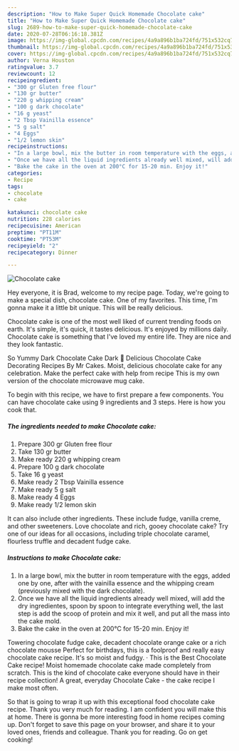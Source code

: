 ```yaml
---
description: "How to Make Super Quick Homemade Chocolate cake"
title: "How to Make Super Quick Homemade Chocolate cake"
slug: 2689-how-to-make-super-quick-homemade-chocolate-cake
date: 2020-07-28T06:16:18.381Z
image: https://img-global.cpcdn.com/recipes/4a9a896b1ba724fd/751x532cq70/chocolate-cake-recipe-main-photo.jpg
thumbnail: https://img-global.cpcdn.com/recipes/4a9a896b1ba724fd/751x532cq70/chocolate-cake-recipe-main-photo.jpg
cover: https://img-global.cpcdn.com/recipes/4a9a896b1ba724fd/751x532cq70/chocolate-cake-recipe-main-photo.jpg
author: Verna Houston
ratingvalue: 3.7
reviewcount: 12
recipeingredient:
- "300 gr Gluten free flour"
- "130 gr butter"
- "220 g whipping cream"
- "100 g dark chocolate"
- "16 g yeast"
- "2 Tbsp Vainilla essence"
- "5 g salt"
- "4 Eggs"
- "1/2 lemon skin"
recipeinstructions:
- "In a large bowl, mix the butter in room temperature with the eggs, added one by one, after with the vainilla essence and the whipping cream (previously mixed with the dark chocolate)."
- "Once we have all the liquid ingredients already well mixed, will add the dry ingredientes, spoon by spoon to integrate everything well, the last step is add the scoop of protein and mix it well, and put all the mass into the cake mold."
- "Bake the cake in the oven at 200°C for 15-20 min. Enjoy it!"
categories:
- Recipe
tags:
- chocolate
- cake

katakunci: chocolate cake 
nutrition: 228 calories
recipecuisine: American
preptime: "PT11M"
cooktime: "PT53M"
recipeyield: "2"
recipecategory: Dinner

---
```



![Chocolate cake](https://img-global.cpcdn.com/recipes/4a9a896b1ba724fd/751x532cq70/chocolate-cake-recipe-main-photo.jpg)

Hey everyone, it is Brad, welcome to my recipe page. Today, we're going to make a special dish, chocolate cake. One of my favorites. This time, I'm gonna make it a little bit unique. This will be really delicious.

Chocolate cake is one of the most well liked of current trending foods on earth. It's simple, it's quick, it tastes delicious. It's enjoyed by millions daily. Chocolate cake is something that I've loved my entire life. They are nice and they look fantastic.

So Yummy Dark Chocolate Cake Dark 💖 Delicious Chocolate Cake Decorating Recipes By Mr Cakes. Moist, delicious chocolate cake for any celebration. Make the perfect cake with help from recipe This is my own version of the chocolate microwave mug cake.


To begin with this recipe, we have to first prepare a few components. You can have chocolate cake using 9 ingredients and 3 steps. Here is how you cook that.

<!--inarticleads1-->

##### The ingredients needed to make Chocolate cake:

1. Prepare 300 gr Gluten free flour
1. Take 130 gr butter
1. Make ready 220 g whipping cream
1. Prepare 100 g dark chocolate
1. Take 16 g yeast
1. Make ready 2 Tbsp Vainilla essence
1. Make ready 5 g salt
1. Make ready 4 Eggs
1. Make ready 1/2 lemon skin


It can also include other ingredients. These include fudge, vanilla creme, and other sweeteners. Love chocolate and rich, gooey chocolate cake? Try one of our ideas for all occasions, including triple chocolate caramel, flourless truffle and decadent fudge cake. 

<!--inarticleads2-->

##### Instructions to make Chocolate cake:

1. In a large bowl, mix the butter in room temperature with the eggs, added one by one, after with the vainilla essence and the whipping cream (previously mixed with the dark chocolate).
1. Once we have all the liquid ingredients already well mixed, will add the dry ingredientes, spoon by spoon to integrate everything well, the last step is add the scoop of protein and mix it well, and put all the mass into the cake mold.
1. Bake the cake in the oven at 200°C for 15-20 min. Enjoy it!


Towering chocolate fudge cake, decadent chocolate orange cake or a rich chocolate mousse Perfect for birthdays, this is a foolproof and really easy chocolate cake recipe. It&#39;s so moist and fudgy. · This is the Best Chocolate Cake recipe! Moist homemade chocolate cake made completely from scratch. This is the kind of chocolate cake everyone should have in their recipe collection! A great, everyday Chocolate Cake - the cake recipe I make most often. 

So that is going to wrap it up with this exceptional food chocolate cake recipe. Thank you very much for reading. I am confident you will make this at home. There is gonna be more interesting food in home recipes coming up. Don't forget to save this page on your browser, and share it to your loved ones, friends and colleague. Thank you for reading. Go on get cooking!
